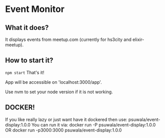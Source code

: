 # Event Monitor

## What it does?

It displays events from meetup.com (currently for hs3city and elixir-meetup).

## How to start it?

`npm start`
That's it!

App will be accessible on 'localhost:3000/app'.

Use nvm to set your node version if it is not working.

## DOCKER!

If you like really lazy or just want have it dockered then use: psuwala/event-display:1.0.0
You can run it via: 
docker run -P psuwala/event-display:1.0.0
OR
docker run -p3000:3000 psuwala/event-display:1.0.0
